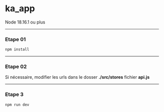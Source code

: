 # ka_app

Node 18.16.1 ou plus

---

### Etape 01

```sh
npm install
```

---

### Etape 02

Si nécessaire, modifier les urls dans le dosser **./src/stores** fichier **api.js**

---

### Etape 3

```sh
npm run dev
```

